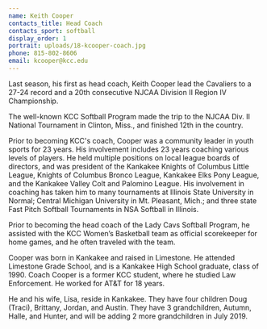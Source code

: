 ```yaml
---
name: Keith Cooper
contacts_title: Head Coach
contacts_sport: softball
display_order: 1
portrait: uploads/18-kcooper-coach.jpg
phone: 815-802-8606
email: kcooper@kcc.edu
---
```


Last season, his first as head coach, Keith Cooper lead the Cavaliers to a 27-24 record and a 20th consecutive NJCAA Division II Region IV Championship.

The well-known KCC Softball Program made the trip to the NJCAA Div. II National Tournament in Clinton, Miss., and finished 12th in the country.

Prior to becoming KCC's coach, Cooper was a community leader in youth sports for 23 years. His involvement includes 23 years coaching various levels of players. He held multiple positions on local league boards of directors, and was president of the Kankakee Knights of Columbus Little League, Knights of Columbus Bronco League, Kankakee Elks Pony League, and the Kankakee Valley Colt and Palomino League. His involvement in coaching has taken him to many tournaments at Illinois State University in Normal; Central Michigan University in Mt. Pleasant, Mich.; and three state Fast Pitch Softball Tournaments in NSA Softball in Illinois.

Prior to becoming the head coach of the Lady Cavs Softball Program, he assisted with the KCC Women’s Basketball team as official scorekeeper for home games, and he often traveled with the team.

Cooper was born in Kankakee and raised in Limestone. He attended Limestone Grade School, and is a Kankakee High School graduate, class of 1990. Coach Cooper is a former KCC student, where he studied Law Enforcement. He worked for AT&T for 18 years.

He and his wife, Lisa, reside in Kankakee. They have four children Doug (Traci), Brittany, Jordan, and Austin. They have 3 grandchildren, Autumn, Halle, and Hunter, and will be adding 2 more grandchildren in July 2019.

